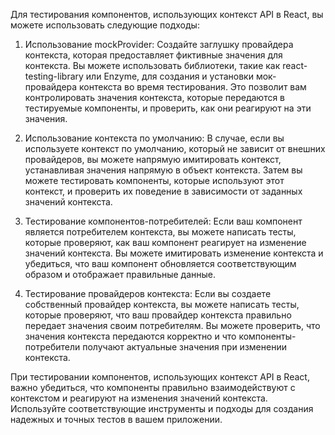 Для тестирования компонентов, использующих контекст API в React, вы можете использовать следующие подходы:

1. Использование mockProvider: Создайте заглушку провайдера контекста, которая предоставляет фиктивные значения для контекста. Вы можете использовать библиотеки, такие как react-testing-library или Enzyme, для создания и установки мок-провайдера контекста во время тестирования. Это позволит вам контролировать значения контекста, которые передаются в тестируемые компоненты, и проверить, как они реагируют на эти значения.

2. Использование контекста по умолчанию: В случае, если вы используете контекст по умолчанию, который не зависит от внешних провайдеров, вы можете напрямую имитировать контекст, устанавливая значения напрямую в объект контекста. Затем вы можете тестировать компоненты, которые используют этот контекст, и проверить их поведение в зависимости от заданных значений контекста.

3. Тестирование компонентов-потребителей: Если ваш компонент является потребителем контекста, вы можете написать тесты, которые проверяют, как ваш компонент реагирует на изменение значений контекста. Вы можете имитировать изменение контекста и убедиться, что ваш компонент обновляется соответствующим образом и отображает правильные данные.

4. Тестирование провайдеров контекста: Если вы создаете собственный провайдер контекста, вы можете написать тесты, которые проверяют, что ваш провайдер контекста правильно передает значения своим потребителям. Вы можете проверить, что значения контекста передаются корректно и что компоненты-потребители получают актуальные значения при изменении контекста.

При тестировании компонентов, использующих контекст API в React, важно убедиться, что компоненты правильно взаимодействуют с контекстом и реагируют на изменения значений контекста. Используйте соответствующие инструменты и подходы для создания надежных и точных тестов в вашем приложении.